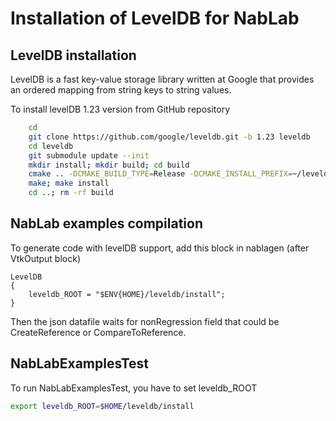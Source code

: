 # Installation of LevelDB for NabLab

## LevelDB installation

LevelDB is a fast key-value storage library written at Google that provides an ordered mapping from string keys to string values.

To install levelDB 1.23 version from GitHub repository

``` bash
	cd
	git clone https://github.com/google/leveldb.git -b 1.23 leveldb
	cd leveldb
	git submodule update --init
	mkdir install; mkdir build; cd build
	cmake .. -DCMAKE_BUILD_TYPE=Release -DCMAKE_INSTALL_PREFIX=~/leveldb/install
	make; make install
	cd ..; rm -rf build
```

## NabLab examples compilation

To generate code with levelDB support, add this block in nablagen (after VtkOutput block)

```
LevelDB
{
	leveldb_ROOT = "$ENV{HOME}/leveldb/install";
}
```

Then the json datafile waits for nonRegression field that could be CreateReference or CompareToReference.
 
## NabLabExamplesTest

To run NabLabExamplesTest, you have to set leveldb_ROOT

```bash
export leveldb_ROOT=$HOME/leveldb/install
```

